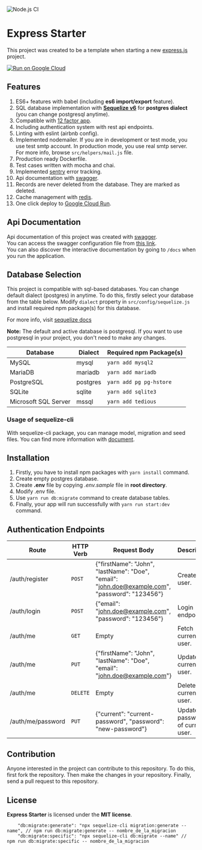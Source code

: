 ![Node.js CI](https://github.com/mucahitnezir/express-starter/workflows/Node.js%20CI/badge.svg?branch=master)

# Express Starter

This project was created to be a template when starting a new [express.js](https://github.com/expressjs/express) project.

[![Run on Google Cloud](https://deploy.cloud.run/button.svg)](https://deploy.cloud.run?git_repo=https://github.com/mucahitnezir/express-starter.git)

## Features

1. ES6+ features with babel (including **es6 import/export** feature).
2. SQL database implementation with **[Sequelize v6](https://sequelize.org/docs/v6/)** for **postgres dialect** (you can change postgresql anytime).
3. Compatible with [12 factor app](https://12factor.net/).
4. Including authentication system with rest api endpoints.
5. Linting with eslint (airbnb config).
6. Implemented nodemailer. If you are in development or test mode, you use test smtp account. In production mode, you use real smtp server.
For more info, browse `src/helpers/mail.js` file.
7. Production ready Dockerfile.
8. Test cases written with mocha and chai.
9. Implemented [sentry](https://sentry.io) error tracking.
10. Api documentation with [swagger](https://swagger.io/).
11. Records are never deleted from the database. They are marked as deleted.
12. Cache management with [redis](https://redis.io/).
13. One click deploy to [Google Cloud Run](https://cloud.google.com/run).

## Api Documentation
Api documentation of this project was created with [swagger](https://swagger.io/).  
You can access the swagger configuration file from [this link](https://app.swaggerhub.com/apis/mucahitnezir/express-starter/).  
You can also discover the interactive documentation by going to `/docs` when you run the application.

## Database Selection
This project is compatible with sql-based databases. You can change default dialect (postgres) in anytime.
To do this, firstly select your database from the table below.
Modify `dialect` property in `src/config/sequelize.js` and install required npm package(s) for this database.

For more info, visit [sequelize docs](https://sequelize.org/docs/v6/other-topics/dialect-specific-things/)

**Note:** The default and active database is postgresql.
If you want to use postgresql in your project, you don't need to make any changes.

| Database | Dialect | Required npm Package(s) |
| --- | --- | --- |
| MySQL | mysql | `yarn add mysql2` |
| MariaDB | mariadb | `yarn add mariadb` |
| PostgreSQL | postgres | `yarn add pg pg-hstore` |
| SQLite | sqlite | `yarn add sqlite3` |
| Microsoft SQL Server | mssql | `yarn add tedious` |

### Usage of sequelize-cli
With sequelize-cli package, you can manage model, migration and seed files.
You can find more information with [document](https://sequelize.org/docs/v6/other-topics/migrations/). 

## Installation
1. Firstly, you have to install npm packages with ``yarn install`` command.
2. Create empty postgres database.
3. Create **.env** file by copying *.env.sample* file in **root directory**.
4. Modify .env file.
5. Use `yarn run db:migrate` command to create database tables.
6. Finally, your app will run successfully with ``yarn run start:dev`` command.

## Authentication Endpoints

| Route | HTTP Verb | Request Body | Description |
| --- | --- | --- | --- |
| /auth/register | `POST` | {"firstName": "John", "lastName": "Doe", "email": "john.doe@example.com", "password": "123456"} | Create new user. |
| /auth/login | `POST` | {"email": "john.doe@example.com", "password": "123456"} | Login endpoint. |
| /auth/me | `GET` | Empty | Fetch current user. |
| /auth/me | `PUT` | {"firstName": "John", "lastName": "Doe", "email": "john.doe@example.com"} | Update current user. |
| /auth/me | `DELETE` | Empty | Delete current user. |
| /auth/me/password | `PUT` | {"current": "current-password", "password": "new-password"} | Update password of current user. |

## Contribution
Anyone interested in the project can contribute to this repository. To do this, first fork the repository.
Then make the changes in your repository. Finally, send a pull request to this repository.

## License
**Express Starter** is licensed under the **MIT license**.


```scrip
    "db:migrate:generate": "npx sequelize-cli migration:generate --name", // npm run db:migrate:generate -- nombre_de_la_migracion
    "db:migrate:specific": "npx sequelize-cli db:migrate --name" // npm run db:migrate:specific -- nombre_de_la_migracion
    
```
